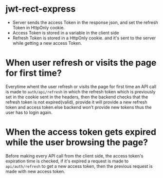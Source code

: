 # jwt-rect-express

- Server sends the access Token in the response json, and set the refresh Token in HttpOnly cookie.
- Access Token is stored in a variable in the client side
- Refresh Token is stored in a HttpOnly cookie. and it's sent to the server while getting a new access Token.

# When user refresh or visits the page for first time?

Everytime whent the user refresh or visits the page for first time an API call is made to `auth/api/refresh` in which the refresh token which is previously set in the cookie sent in the headers, then the backend checks that the refresh token is not expired(valid), provide it will provide a new refresh token and access token.else backend won't provide new tokens thus the user has to login again.

# When the access token gets expired while the user browsing the page?

Before making every API call from the client side, the access token's expiration time is checked, if it's expired a request is made to `api/auth/refresh` to get a new access token, then the previous request is made with new access token.
